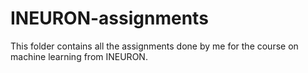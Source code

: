 # INEURON-assignments
This folder contains all the assignments done by me for the course on machine learning from INEURON.
